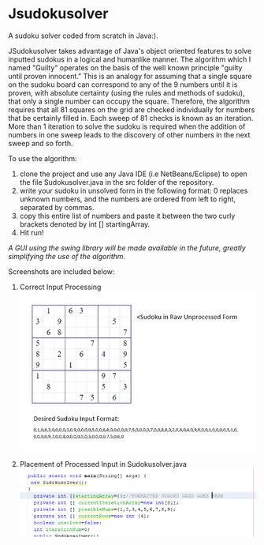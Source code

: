 # Jsudokusolver
A sudoku solver coded from scratch in Java:).

JSudokusolver takes advantage of Java's object oriented features to solve inputted sudokus in a logical and humanlike manner. The algorithm which
I named "Guilty" operates on the basis of the well known principle "guilty until proven innocent." This is an analogy for assuming that a single
square on the sudoku board can correspond to any of the 9 numbers until it is proven, with absolute certainty (using the rules and methods of
sudoku), that only a single number can occupy the square. Therefore, the algorithm requires that all 81 squares on the grid are checked 
individually for numbers that be certainly filled in. Each sweep of 81 checks is known as an iteration. More than 1 iteration to solve the sudoku
is required when the addition of numbers in one sweep leads to the discovery of other numbers in the next sweep and so forth. 

To use the algorithm:
1. clone the project and use any Java IDE (i.e NetBeans/Eclipse) to open the file Sudokusolver.java in the src folder of the repository. 
2. write your sudoku in unsolved form in the following format: 0 replaces unknown numbers, and the numbers are ordered from left to right, separated by commas. 
3. copy this entire list of numbers and paste it between the two curly brackets denoted by int [] startingArray.
4. Hit run!

*A GUI using the swing library will be made available in the future, greatly simplifying the use of the algorithm.*

Screenshots are included below:
1. Correct Input Processing
![alt text](https://raw.githubusercontent.com/ShreyasPrasad/Jsudokusolver/master/screenshots/ss1.PNG)

2. Placement of Processed Input in Sudokusolver.java
![alt text](https://raw.githubusercontent.com/ShreyasPrasad/Jsudokusolver/master/screenshots/ss2.PNG)
